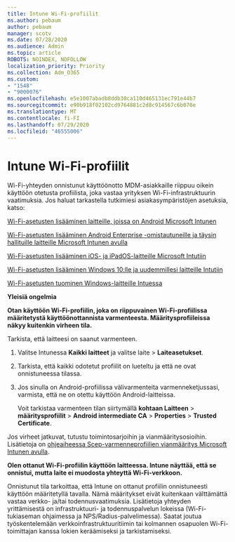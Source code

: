 ```yaml
---
title: Intune Wi-Fi-profiilit
ms.author: pebaum
author: pebaum
manager: scotv
ms.date: 07/28/2020
ms.audience: Admin
ms.topic: article
ROBOTS: NOINDEX, NOFOLLOW
localization_priority: Priority
ms.collection: Adm_O365
ms.custom:
- "1548"
- "9000076"
ms.openlocfilehash: e5e1007abadb8ddb30ca110d465131ec791e44b7
ms.sourcegitcommit: e90b918f02102cd9764881c2d8c914567c6b070e
ms.translationtype: MT
ms.contentlocale: fi-FI
ms.lasthandoff: 07/29/2020
ms.locfileid: "46555006"
---
```

# <a name="intune-wi-fi-profiles"></a>Intune Wi-Fi-profiilit

Wi-Fi-yhteyden onnistunut käyttöönotto MDM-asiakkaille riippuu oikein käyttöön otetusta profiilista, joka vastaa yrityksen Wi-Fi-infrastruktuurin vaatimuksia. Jos haluat tarkastella tutkimiesi asiakasympäristöjen asetuksia, katso: 

[Wi-Fi-asetusten lisääminen laitteille, joissa on Android Microsoft Intunen](https://docs.microsoft.com/intune/wi-fi-settings-android)

[Wi-Fi-asetusten lisääminen Android Enterprise -omistautuneille ja täysin hallituille laitteille Microsoft Intunen avulla](https://docs.microsoft.com/intune/wi-fi-settings-android-enterprise)

[Wi-Fi-asetusten lisääminen iOS- ja iPadOS-laitteille Microsoft Intutiin](https://docs.microsoft.com/intune/wi-fi-settings-ios)

[Wi-Fi-asetusten lisääminen Windows 10:lle ja uudemmillesi laitteille Intutiin](https://docs.microsoft.com/intune/wi-fi-settings-windows)

[Wi-Fi-asetusten tuominen Windows-laitteille Intuessa](https://docs.microsoft.com/intune/wi-fi-settings-import-windows-8-1)

**Yleisiä ongelmia**

**Otan käyttöön Wi-Fi-profiilin, joka on riippuvainen Wi-Fi-profiilissa määritetystä käyttöönottannista varmenteesta. Määritysprofiileissa näkyy kuitenkin virheen tila.**

Tarkista, että laitteesi on saanut varmenteen.

1. Valitse Intunessa **Kaikki laitteet** ja valitse laite > **Laiteasetukset**.

2. Tarkista, että kaikki odotetut profiilit on lueteltu ja että ne ovat onnistuneessa tilassa.

3. Jos sinulla on Android-profiilissa välivarmenteita varmenneketjussasi, varmista, että ne on otettu käyttöön Android-laitteissa.

    Voit tarkistaa varmenteen tilan siirtymällä **kohtaan Laitteen**  >  **määritysprofiilit**  >  **Android intermediate CA**  >  **Properties**  >  **Trusted Certificate**.

Jos virheet jatkuvat, tutustu toimintosarjoihin ja vianmääritysosioihin. Lisätietoja on [ohjeaiheessa Scep-varmenneprofiilien vianmääritys Microsoft Intunen avulla](https://support.microsoft.com/help/4457481/troubleshooting-scep-certificate-profile-deployment-in-intune).

**Olen ottanut Wi-Fi-profiilin käyttöön laitteessa. Intune näyttää, että se onnistui, mutta laite ei muodosta yhteyttä Wi-Fi-verkkoon.**

Onnistunut tila tarkoittaa, että Intune on ottanut profiilin onnistuneesti käyttöön määritetyllä tavalla. Nämä määritykset eivät kuitenkaan välttämättä vastaa verkko- ja/tai todennusvaatimuksia. Lisätietoja yhteyden yrittämisestä on infrastruktuuri- ja todennuspalvelun lokeissa (Wi-Fi-tukiaseman ohjaimessa ja NPS/Radius-palvelimessa). Saatat joutua työskentelemään verkkoinfrastruktuuritiimin tai kolmannen osapuolen Wi-Fi-toimittajan kanssa lokien keräämiseksi ja tarkistamiseksi.